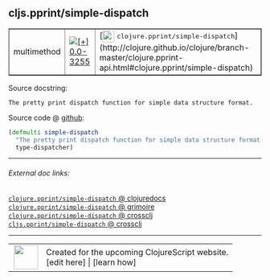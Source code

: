 ## cljs.pprint/simple-dispatch



 <table border="1">
<tr>
<td>multimethod</td>
<td><a href="https://github.com/cljsinfo/cljs-api-docs/tree/0.0-3255"><img valign="middle" alt="[+] 0.0-3255" title="Added in 0.0-3255" src="https://img.shields.io/badge/+-0.0--3255-lightgrey.svg"></a> </td>
<td>
[<img height="24px" valign="middle" src="http://i.imgur.com/1GjPKvB.png"> <samp>clojure.pprint/simple-dispatch</samp>](http://clojure.github.io/clojure/branch-master/clojure.pprint-api.html#clojure.pprint/simple-dispatch)
</td>
</tr>
</table>







Source docstring:

```
The pretty print dispatch function for simple data structure format.
```


Source code @ [github](https://github.com/clojure/clojurescript/blob/r1.7.58/src/main/cljs/cljs/pprint.cljs#L2898-L2900):

```clj
(defmulti simple-dispatch
  "The pretty print dispatch function for simple data structure format."
  type-dispatcher)
```

<!--
Repo - tag - source tree - lines:

 <pre>
clojurescript @ r1.7.58
└── src
    └── main
        └── cljs
            └── cljs
                └── <ins>[pprint.cljs:2898-2900](https://github.com/clojure/clojurescript/blob/r1.7.58/src/main/cljs/cljs/pprint.cljs#L2898-L2900)</ins>
</pre>

-->

---



###### External doc links:

[`clojure.pprint/simple-dispatch` @ clojuredocs](http://clojuredocs.org/clojure.pprint/simple-dispatch)<br>
[`clojure.pprint/simple-dispatch` @ grimoire](http://conj.io/store/v1/org.clojure/clojure/1.7.0-beta3/clj/clojure.pprint/simple-dispatch/)<br>
[`clojure.pprint/simple-dispatch` @ crossclj](http://crossclj.info/fun/clojure.pprint/simple-dispatch.html)<br>
[`cljs.pprint/simple-dispatch` @ crossclj](http://crossclj.info/fun/cljs.pprint.cljs/simple-dispatch.html)<br>

---

 <table>
<tr><td>
<img valign="middle" align="right" width="48px" src="http://i.imgur.com/Hi20huC.png">
</td><td>
Created for the upcoming ClojureScript website.<br>
[edit here] | [learn how]
</td></tr></table>

[edit here]:https://github.com/cljsinfo/cljs-api-docs/blob/master/cljsdoc/cljs.pprint/simple-dispatch.cljsdoc
[learn how]:https://github.com/cljsinfo/cljs-api-docs/wiki/cljsdoc-files

<!--

This information was too distracting to show to readers, but I'll leave it
commented here since it is helpful to:

- pretty-print the data used to generate this document
- and show how to retrieve that data



The API data for this symbol:

```clj
{:ns "cljs.pprint",
 :name "simple-dispatch",
 :history [["+" "0.0-3255"]],
 :type "multimethod",
 :full-name-encode "cljs.pprint/simple-dispatch",
 :source {:code "(defmulti simple-dispatch\n  \"The pretty print dispatch function for simple data structure format.\"\n  type-dispatcher)",
          :title "Source code",
          :repo "clojurescript",
          :tag "r1.7.58",
          :filename "src/main/cljs/cljs/pprint.cljs",
          :lines [2898 2900]},
 :full-name "cljs.pprint/simple-dispatch",
 :clj-symbol "clojure.pprint/simple-dispatch",
 :docstring "The pretty print dispatch function for simple data structure format."}

```

Retrieve the API data for this symbol:

```clj
;; from Clojure REPL
(require '[clojure.edn :as edn])
(-> (slurp "https://raw.githubusercontent.com/cljsinfo/cljs-api-docs/catalog/cljs-api.edn")
    (edn/read-string)
    (get-in [:symbols "cljs.pprint/simple-dispatch"]))
```

-->
